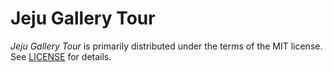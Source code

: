 # Jeju Gallery Tour

*Jeju Gallery Tour* is primarily distributed under the terms of the MIT license. See [LICENSE](./LICENSE) for details.
